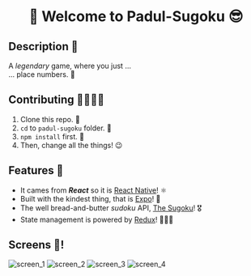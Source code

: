<h1 align="center">🤩 Welcome to Padul-Sugoku 😎</h1>

## Description 📕

A _legendary_ game, where you just ...   
... place numbers. 🍭

## Contributing 🤜🏼🤛🏼

  1. Clone this repo. 🥳
  2. `cd` to `padul-sugoku` folder. 🤫
  3. `npm install` first. 🤗
  4. Then, change all the things! 😉

## Features 🍿

  - It cames from _**React**_ so it is [React Native](https://reactnative.dev/)! ⚛️
  - Built with the kindest thing, that is [Expo](https://expo.io/)! 🎲
  - The well bread-and-butter _sudoku_ API, [The Sugoku](https://sugoku.herokuapp.com/)! 🎖
  - State management is powered by [Redux](https://redux.js.org/)! 🏄🏻‍♀️

## Screens 📱! 

  ![screen_1](https://i.imgur.com/TZc1vW2.png)
  ![screen_2](https://i.imgur.com/S7OJ3dD.png)
  ![screen_3](https://i.imgur.com/A6oP852.png)
  ![screen_4](https://i.imgur.com/MOwKhvI.png)

